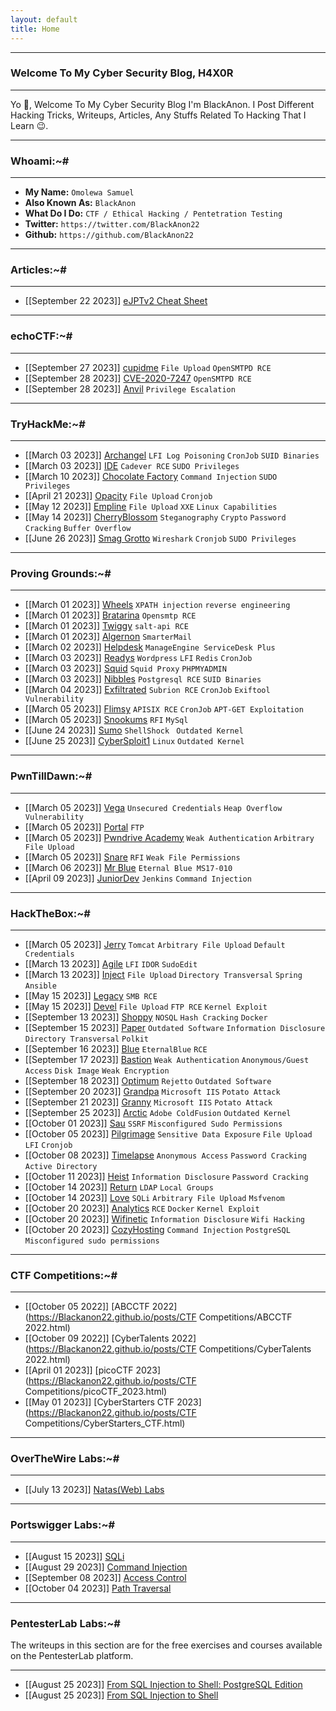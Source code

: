 ```yaml
---
layout: default
title: Home
---
```


* * *
### Welcome To My Cyber Security Blog, H4X0R
* * *

Yo 👋, Welcome To My Cyber Security Blog I'm BlackAnon. I Post Different Hacking Tricks, Writeups, Articles, Any Stuffs Related To Hacking That I Learn 😉. 

* * *
### Whoami:~#
* * *

- **My Name:**    `Omolewa Samuel`
- **Also Known As:** `BlackAnon`
- **What Do I Do:**  `CTF / Ethical Hacking / Pentetration Testing`
- **Twitter:** `https://twitter.com/BlackAnon22`
- **Github:** `https://github.com/BlackAnon22`

* * *
### **Articles:~#**
* * *

- [[September 22 2023]] [eJPTv2 Cheat Sheet](https://Blackanon22.github.io/posts/contents/eJPTv2.html)

* * *
### **echoCTF:~#**
* * *

- [[September 27 2023]] [cupidme](https://Blackanon22.github.io/posts/echoctf/cupidme.html) `File Upload` `OpenSMTPD RCE`
- [[September 28 2023]] [CVE-2020-7247](https://Blackanon22.github.io/posts/echoctf/CVE_2020_7247.html) `OpenSMTPD RCE`
- [[September 28 2023]] [Anvil](https://Blackanon22.github.io/posts/echoctf/anvil.html) `Privilege Escalation`


* * *
### **TryHackMe:~#**
* * *

- [[March 03 2023]] [Archangel](https://Blackanon22.github.io/posts/tryhackme/archangel.html) `LFI Log Poisoning` `CronJob` `SUID Binaries`
- [[March 03 2023]] [IDE](https://Blackanon22.github.io/posts/tryhackme/ide.html) `Cadever RCE` `SUDO Privileges`
- [[March 10 2023]] [Chocolate Factory](https://Blackanon22.github.io/posts/tryhackme/chocolate_factory.html) `Command Injection` `SUDO Privileges`
- [[April 21 2023]] [Opacity](https://Blackanon22.github.io/posts/tryhackme/opacity.html) `File Upload` `Cronjob`
- [[May 12 2023]] [Empline](https://Blackanon22.github.io/posts/tryhackme/empline.html) `File Upload` `XXE` `Linux Capabilities`
- [[May 14 2023]] [CherryBlossom](https://Blackanon22.github.io/posts/tryhackme/cherry_blossom.html) `Steganography` `Crypto` `Password Cracking` `Buffer Overflow`
- [[June 26 2023]] [Smag Grotto](https://Blackanon22.github.io/posts/tryhackme/smag_grotto.html) `Wireshark` `Cronjob`  `SUDO Privileges`

* * *
### **Proving Grounds:~#**
* * *
- [[March 01 2023]] [Wheels](https://Blackanon22.github.io/posts/proving_grounds/wheels.html) `XPATH injection` `reverse engineering`
- [[March 01 2023]] [Bratarina](https://Blackanon22.github.io/posts/proving_grounds/bratarina.html) `Opensmtp RCE`
- [[March 01 2023]] [Twiggy](https://Blackanon22.github.io/posts/proving_grounds/twiggy.html) `salt-api RCE`
- [[March 01 2023]] [Algernon](https://Blackanon22.github.io/posts/proving_grounds/algernon.html) `SmarterMail`
- [[March 02 2023]] [Helpdesk](https://Blackanon22.github.io/posts/proving_grounds/helpdesk.html) `ManageEngine ServiceDesk Plus`
- [[March 03 2023]] [Readys](https://Blackanon22.github.io/posts/proving_grounds/readys.html) `Wordpress` `LFI` `Redis` `CronJob`
- [[March 03 2023]] [Squid](https://Blackanon22.github.io/posts/proving_grounds/squid.html) `Squid Proxy` `PHPMYADMIN`
- [[March 03 2023]] [Nibbles](https://Blackanon22.github.io/posts/proving_grounds/nibbles.html) `Postgresql RCE` `SUID Binaries`
- [[March 04 2023]] [Exfiltrated](https://Blackanon22.github.io/posts/proving_grounds/exfiltrated.html) `Subrion RCE` `CronJob` `Exiftool Vulnerability`
- [[March 05 2023]] [Flimsy](https://Blackanon22.github.io/posts/proving_grounds/flimsy.html) `APISIX RCE` `CronJob` `APT-GET Exploitation`
- [[March 05 2023]] [Snookums](https://Blackanon22.github.io/posts/proving_grounds/snookums.html) `RFI` `MySql`
- [[June 24 2023]] [Sumo](https://Blackanon22.github.io/posts/proving_grounds/sumo.html) `ShellShock ` `Outdated Kernel`
- [[June 25 2023]] [CyberSploit1](https://Blackanon22.github.io/posts/proving_grounds/CyberSploit1.html) `Linux` `Outdated Kernel`

* * *
### **PwnTillDawn:~#**
* * *

- [[March 05 2023]] [Vega](https://Blackanon22.github.io/posts/pwntilldawn/vega.html) `Unsecured Credentials` `Heap Overflow Vulnerability`
-  [[March 05 2023]] [Portal](https://Blackanon22.github.io/posts/pwntilldawn/portal.html) `FTP`
-  [[March 05 2023]] [Pwndrive Academy](https://Blackanon22.github.io/posts/pwntilldawn/Pwndrive_Academy.html) `Weak Authentication` `Arbitrary File Upload`
-  [[March 05 2023]] [Snare](https://Blackanon22.github.io/posts/pwntilldawn/snare.html) `RFI` `Weak File Permissions`
-  [[March 06 2023]] [Mr Blue](https://Blackanon22.github.io/posts/pwntilldawn/mr_blue.html) `Eternal Blue MS17-010`
-  [[April 09 2023]] [JuniorDev](https://Blackanon22.github.io/posts/pwntilldawn/junior_dev.html) `Jenkins`  `Command Injection`

* * *
### **HackTheBox:~#**
* * *

- [[March 05 2023]] [Jerry](https://Blackanon22.github.io/posts/hackthebox/jerry.html) `Tomcat` `Arbitrary File Upload` `Default Credentials`
- [[March 13 2023]] [Agile](https://Blackanon22.github.io/posts/hackthebox/agile.html) `LFI` `IDOR` `SudoEdit`
- [[March 13 2023]] [Inject](https://Blackanon22.github.io/posts/hackthebox/inject.html) `File Upload` `Directory Transversal` `Spring` `Ansible`
- [[May 15 2023]] [Legacy](https://Blackanon22.github.io/posts/hackthebox/legacy.html) `SMB RCE`
- [[May 15 2023]] [Devel](https://Blackanon22.github.io/posts/hackthebox/devel.html) `File Upload` `FTP RCE` `Kernel Exploit`
- [[September 13 2023]] [Shoppy](https://Blackanon22.github.io/posts/hackthebox/shoppy.html) `NOSQL` `Hash Cracking` `Docker`
- [[September 15 2023]] [Paper](https://Blackanon22.github.io/posts/hackthebox/paper.html) `Outdated Software` `Information Disclosure` `Directory Transversal` `Polkit`
- [[September 16 2023]] [Blue](https://Blackanon22.github.io/posts/hackthebox/blue.html) `EternalBlue` `RCE`
- [[September 17 2023]] [Bastion](https://Blackanon22.github.io/posts/hackthebox/bastion.html) `Weak Authentication` `Anonymous/Guest Access` `Disk Image`  `Weak Encryption`
- [[September 18 2023]] [Optimum](https://Blackanon22.github.io/posts/hackthebox/optimum.html) `Rejetto` `Outdated Software`
- [[September 20 2023]] [Grandpa](https://Blackanon22.github.io/posts/hackthebox/grandpa.html) `Microsoft IIS` `Potato Attack`
- [[September 21 2023]] [Granny](https://Blackanon22.github.io/posts/hackthebox/granny.html) `Microsoft IIS` `Potato Attack`
- [[September 25 2023]] [Arctic](https://Blackanon22.github.io/posts/hackthebox/arctic.html) `Adobe ColdFusion` `Outdated Kernel`
- [[October 01 2023]] [Sau](https://Blackanon22.github.io/posts/hackthebox/sau.html) `SSRF` `Misconfigured Sudo Permissions`
- [[October 05 2023]] [Pilgrimage](https://Blackanon22.github.io/posts/hackthebox/pilgrimage.html) `Sensitive Data Exposure` `File Upload` `LFI` `Cronjob`
- [[October 08 2023]] [Timelapse](https://Blackanon22.github.io/posts/hackthebox/timelapse.html) `Anonymous Access` `Password Cracking` `Active Directory`
- [[October 11 2023]] [Heist](https://Blackanon22.github.io/posts/hackthebox/heist.html) `Information Disclosure` `Password Cracking`
- [[October 14 2023]] [Return](https://Blackanon22.github.io/posts/hackthebox/return.html) `LDAP` `Local Groups`
- [[October 14 2023]] [Love](https://Blackanon22.github.io/posts/hackthebox/love.html) `SQLi` `Arbitrary File Upload` `Msfvenom`
- [[October 20 2023]] [Analytics](https://Blackanon22.github.io/posts/hackthebox/analytics.html) `RCE` `Docker` `Kernel Exploit`
- [[October 20 2023]] [Wifinetic](https://Blackanon22.github.io/posts/hackthebox/wifinetic.html) `Information Disclosure` `Wifi Hacking`
- [[October 20 2023]] [CozyHosting](https://Blackanon22.github.io/posts/hackthebox/cozyhosting.html) `Command Injection` `PostgreSQL` `Misconfigured sudo permissions`

* * *
### **CTF Competitions:~#**
* * *

- [[October 05 2022]] [ABCCTF 2022](https://Blackanon22.github.io/posts/CTF Competitions/ABCCTF 2022.html)
- [[October 09 2022]] [CyberTalents 2022](https://Blackanon22.github.io/posts/CTF Competitions/CyberTalents 2022.html)
- [[April 01 2023]] [picoCTF 2023](https://Blackanon22.github.io/posts/CTF Competitions/picoCTF_2023.html)
- [[May 01 2023]] [CyberStarters CTF 2023](https://Blackanon22.github.io/posts/CTF Competitions/CyberStarters_CTF.html)

* * *
### **OverTheWire Labs:~#**
* * *

- [[July 13 2023]] [Natas(Web) Labs](https://Blackanon22.github.io/posts/OverTheWire_Labs/natas.html)

* * *
### **Portswigger Labs:~#**
* * *

- [[August 15 2023]] [SQLi](https://Blackanon22.github.io/posts/Portswigger/SQLi.html)
- [[August 29 2023]] [Command Injection](https://Blackanon22.github.io/posts/Portswigger/command_injection.html)
- [[September 08 2023]] [Access Control](https://Blackanon22.github.io/posts/Portswigger/access_control.html)
- [[October 04 2023]] [Path Traversal](https://Blackanon22.github.io/posts/Portswigger/path_traversal.html)


* * *
### **PentesterLab Labs:~#**

The writeups in this section are for the free exercises and courses available on the PentesterLab platform.
* * *

- [[August 25 2023]] [From SQL Injection to Shell: PostgreSQL Edition](https://Blackanon22.github.io/posts/PentesterLab_Labs/From_SQL_Injection_to_Shell_PostgreSQL_edition.html)
- [[August 25 2023]] [From SQL Injection to Shell](https://Blackanon22.github.io/posts/PentesterLab_Labs/From_SQL_Injection_to_Shell.html)

